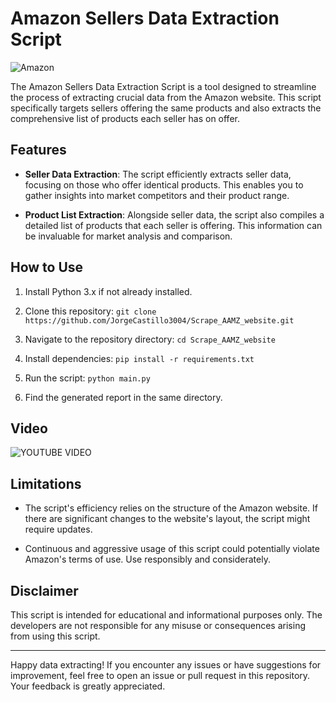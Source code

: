 # Amazon Sellers Data Extraction Script
![Amazon](https://www.amazon.com)

The Amazon Sellers Data Extraction Script is a tool designed to streamline the process of extracting crucial data from the Amazon website. This script specifically targets sellers offering the same products and also extracts the comprehensive list of products each seller has on offer. 

## Features

- **Seller Data Extraction**: The script efficiently extracts seller data, focusing on those who offer identical products. This enables you to gather insights into market competitors and their product range.

- **Product List Extraction**: Alongside seller data, the script also compiles a detailed list of products that each seller is offering. This information can be invaluable for market analysis and comparison.

## How to Use

1. Install Python 3.x if not already installed.

2. Clone this repository: `git clone https://github.com/JorgeCastillo3004/Scrape_AAMZ_website.git`

3. Navigate to the repository directory: `cd Scrape_AAMZ_website`

4. Install dependencies: `pip install -r requirements.txt`

5. Run the script: `python main.py`

6. Find the generated report in the same directory.

## Video
![YOUTUBE VIDEO](https://youtu.be/MWlfdJ97YDI?si=k0XdaX3y59xFbXHi)

## Limitations

- The script's efficiency relies on the structure of the Amazon website. If there are significant changes to the website's layout, the script might require updates.

- Continuous and aggressive usage of this script could potentially violate Amazon's terms of use. Use responsibly and considerately.

## Disclaimer

This script is intended for educational and informational purposes only. The developers are not responsible for any misuse or consequences arising from using this script.

---

Happy data extracting! If you encounter any issues or have suggestions for improvement, feel free to open an issue or pull request in this repository. Your feedback is greatly appreciated.
